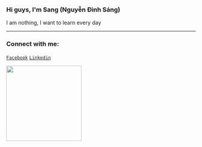 ### Hi guys, I'm Sang (Nguyễn Đình Sáng)

I am nothing, I want to learn every day

---

### Connect with me:

[`Facebook`](https://www.facebook.com/sang.nguyendinh24) [`Linkedin`](https://www.linkedin.com/in/sangnguyen24/)
<!-- 
[![Anurag's GitHub stats](https://github-readme-stats.vercel.app/api?username=SANGNGUYEN24&count_private=true&show_icons=true&theme=nord&hide_border=true&border_radius=12)](https://github.com/anuraghazra/github-readme-stats&count_private=true)
 -->
<img style="width:200px" src="https://user-images.githubusercontent.com/78266241/142904633-595aa4b3-fa36-4778-855d-3f4ddf62cc67.png" />

<!-- [![Top Langs](https://github-readme-stats.vercel.app/api/top-langs/?username=SANGNGUYEN24&layout=compact&theme=dark)](https://github.com/anuraghazra/github-readme-stats) -->
